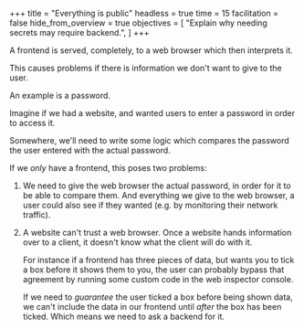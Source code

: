 +++
title = "Everything is public"
headless = true
time = 15
facilitation = false
hide_from_overview = true
objectives = [
    "Explain why needing secrets may require backend.",
]
+++

A frontend is served, completely, to a web browser which then interprets it.

This causes problems if there is information we don't want to give to the user.

An example is a password.

Imagine if we had a website, and wanted users to enter a password in order to access it.

Somewhere, we'll need to write some logic which compares the password the user entered with the actual password.

If we _only_ have a frontend, this poses two problems:

1. We need to give the web browser the actual password, in order for it to be able to compare them. And everything we give to the web browser, a user could also see if they wanted (e.g. by monitoring their network traffic).
2. A website can't trust a web browser. Once a website hands information over to a client, it doesn't know what the client will do with it.

   For instance if a frontend has three pieces of data, but wants you to tick a box before it shows them to you, the user can probably bypass that agreement by running some custom code in the web inspector console.

   If we need to _guarantee_ the user ticked a box before being shown data, we can't include the data in our frontend until _after_ the box has been ticked. Which means we need to ask a backend for it.
